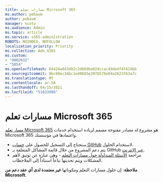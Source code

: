 ```yaml
---
title: مسارات تعلم Microsoft 365
ms.author: pebaum
author: pebaum
manager: scotv
ms.audience: Admin
ms.topic: article
ms.service: o365-administration
ROBOTS: NOINDEX, NOFOLLOW
localization_priority: Priority
ms.collection: Adm_O365
ms.custom:
- "9002632"
- "5054"
ms.openlocfilehash: 64424a843d82c2d669ba924ccac49de4f4f414bb
ms.sourcegitcommit: 8bc60ec34bc1e40685e3976576e04a2623f63a7c
ms.translationtype: MT
ms.contentlocale: ar-SA
ms.lasthandoff: 04/15/2021
ms.locfileid: "51833998"
---
```

# <a name="microsoft-365-learning-pathways"></a>مسارات تعلم Microsoft 365

[مسار تعلم Microsoft 365](https://docs.microsoft.com/office365/customlearning/) هو مشروع له مصادر مفتوحة مصمم لزيادة استخدام خدمات Microsoft 365 واعتمادها في مؤسستك.

- ستحتاج إلى التسجيل للحصول على [حساب GitHub](https://aka.ms/joingithub) لاستخدام الحلول.
- يتم دعم المشروع من خلال قائمة المشاكل المتعلقة بـ GitHub [عبر الإنترنت](https://aka.ms/CustomLearningHelp).
- مراجعة [الأسئلة المتداولة حول مسارات التعلم](https://docs.microsoft.com/office365/customlearning/faq) - وهي عبارة عن توثيق لأهم المشكلات ويتم تحديثها تباعاً استناداً إلى الملاحظات.

**ملاحظة**: إن حلول مسارات التعلم ومكوناتها **غير معتمدة لدى أي عقد دعم من Microsoft**.
